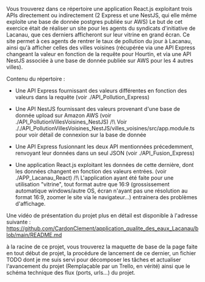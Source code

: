 Vous trouverez dans ce répertoire une application React.js exploitant trois APIs directement ou indirectement (2 Express et une NestJS, qui elle même exploite une base de donnée postgres publiée sur AWS) 
Le but de cet exercice était de réaliser un site pour les agents du syndicats d'initiative de Lacanau, que ces derniers afficheront sur leur vitrine en grand écran. Ce site permet à ces agents de rentrer le taux de pollution du jour à Lacanau, ainsi qu'à afficher celles des villes voisines (récupérée via une API Express changeant la valeur en fonction de la requête pour Hourtin, et via une API NestJS associée à une base de donnée publiée sur AWS pour les 4 autres villes).

Contenu du répertoire : 

- Une API Express fournissant des valeurs différentes en fonction des valeurs dans la requête (voir ./API_Pollution_Express)

- Une API NestJS fournissant des valeurs provenant d'une base de donnée upload sur Amazon AWS (voir ./API_PollutionVillesVoisines_NestJS)
/!\ Voir ././API_PollutionVillesVoisines_NestJS/villes_voisines/src/app.module.ts pour voir détail de connexion sur la base de donnée

- Une API Express fusionnant les deux API mentionnées précedemment, renvoyant leur données dans un seul JSON (voir ./API_Fusion_Express)

- Une application React.js exploitant les données de cette dernière, dont les données changent en fonction des valeurs entrées. (voir ./APP_Lacanau_React)
/!\ L'application ayant été faite pour une utilisation "vitrine", tout format autre que 16:9 (grossissement automatique windows/autre OS, écran n'ayant pas une résolution au format 16:9, zoomer le site via le navigateur...) entrainera des problèmes d'affichage.

Une vidéo de présentation du projet plus en détail est disponible à l'adresse suivante : https://github.com/CardonClement/application_qualite_des_eaux_Lacanau/blob/main/README.md

à la racine de ce projet, vous trouverez la maquette de base de la page faite en tout début de projet, la procédure de lancement de ce dernier, un fichier TODO dont je me suis servi pour décomposer les tâches et actualiser l'avancement du projet (Remplaçable par un Trello, en vérité) ainsi que le schéma technique des flux (ports, urls...) du projet. 
